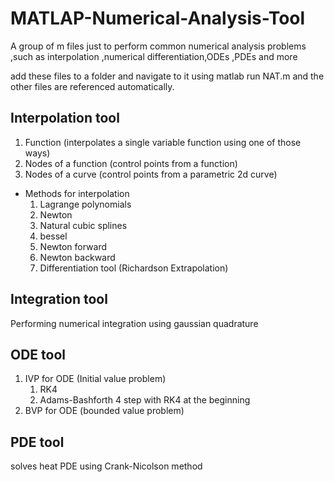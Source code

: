 # MATLAP-Numerical-Analysis-Tool
A group of m files just to perform common numerical analysis problems ,such as interpolation ,numerical differentiation,ODEs ,PDEs and more

add these files to a folder and navigate to it using matlab 
run NAT.m and the other files are referenced automatically.


## Interpolation tool
1. Function (interpolates a single variable function using one of those ways)
2. Nodes of a function (control points from a function)
3. Nodes of a curve (control points from a parametric 2d curve)

- Methods for interpolation
  1. Lagrange polynomials
  2. Newton
  3. Natural cubic splines
  4. bessel
  5. Newton forward
  6. Newton backward
  7. Differentiation tool (Richardson Extrapolation)
  
## Integration tool 
Performing numerical integration using gaussian quadrature

## ODE tool
1. IVP for ODE (Initial value problem)
   1. RK4
   2. Adams-Bashforth 4 step with RK4 at the beginning
2. BVP for ODE (bounded value problem)

## PDE tool
solves heat PDE using Crank-Nicolson method
